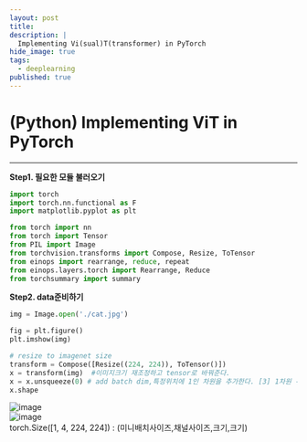 ```yaml
---
layout: post
title: 
description: |
  Implementing Vi(sual)T(transformer) in PyTorch
hide_image: true
tags:
  - deeplearning
published: true
---
```


# (Python) Implementing ViT in PyTorch
* * *


**Step1. 필요한 모듈 불러오기**
```py
import torch
import torch.nn.functional as F
import matplotlib.pyplot as plt

from torch import nn
from torch import Tensor
from PIL import Image
from torchvision.transforms import Compose, Resize, ToTensor
from einops import rearrange, reduce, repeat
from einops.layers.torch import Rearrange, Reduce
from torchsummary import summary
```
**Step2. data준비하기**
```py
img = Image.open('./cat.jpg')

fig = plt.figure()
plt.imshow(img)
```

```py
# resize to imagenet size 
transform = Compose([Resize((224, 224)), ToTensor()])
x = transform(img)  #이미지크기 재조정하고 tensor로 바꿔준다.
x = x.unsqueeze(0) # add batch dim,특정위치에 1인 차원을 추가한다. [3] 1차원 --> [1,3] 2차원
x.shape
```
![image](https://user-images.githubusercontent.com/69246778/162090642-3cacd2f7-7a02-46bb-af8f-13278e6cebcc.png)   
![image](https://user-images.githubusercontent.com/69246778/162090670-952b4fff-08f9-4683-b284-f789c258eddb.png)   
torch.Size([1, 4, 224, 224]) : (미니배치사이즈,채널사이즈,크기,크기)



